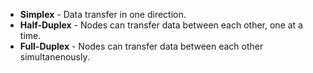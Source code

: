* __Simplex__ - Data transfer in one direction.
* __Half-Duplex__ - Nodes can transfer data between each other, one at a time.
* __Full-Duplex__ - Nodes can transfer data between each other simultanenously.
